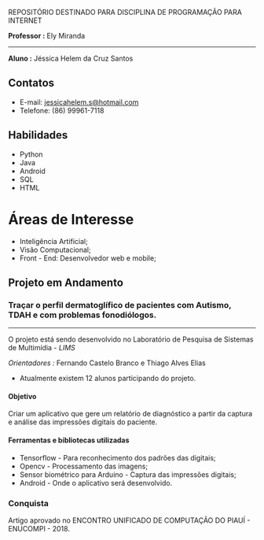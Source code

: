 
REPOSITÓRIO DESTINADO PARA DISCIPLINA DE PROGRAMAÇÃO PARA INTERNET

**Professor :** Ely Miranda

---

**Aluno :** Jéssica Helem da Cruz Santos

## Contatos

* E-mail: jessicahelem.s@hotmail.com
* Telefone: (86) 99961-7118

## Habilidades

* Python
* Java
* Android
* SQL
* HTML

 # Áreas de Interesse
 
 * Inteligência Artificial;
 * Visão Computacional;
 * Front - End: Desenvolvedor web e mobile;
 

## Projeto em Andamento

 ### Traçar o perfil dermatoglífico de pacientes com Autismo, TDAH e com problemas fonodiólogos.
 
 ---
  O projeto está sendo desenvolvido no Laboratório de Pesquisa de Sistemas de Multimídia - *LIMS*
 
 *Orientadores :* Fernando Castelo Branco e Thiago Alves Elias 
  
  * Atualmente existem 12 alunos participando do projeto.
 
 #### Objetivo
  Criar um aplicativo que gere um relatório de diagnóstico a partir da captura e análise das impressões digitais do paciente.
  
  #### Ferramentas e bibliotecas utilizadas
  
  * Tensorflow - Para reconhecimento dos padrões das digitais;
  * Opencv -  Processamento das imagens;
  * Sensor biométrico para Arduino - Captura das impressões digitais;
  * Android - Onde o aplicativo será desenvolvido.
  
  ### Conquista
  Artigo aprovado no ENCONTRO UNIFICADO DE COMPUTAÇÃO DO PIAUÍ - ENUCOMPI - 2018.
  
 
 
 
